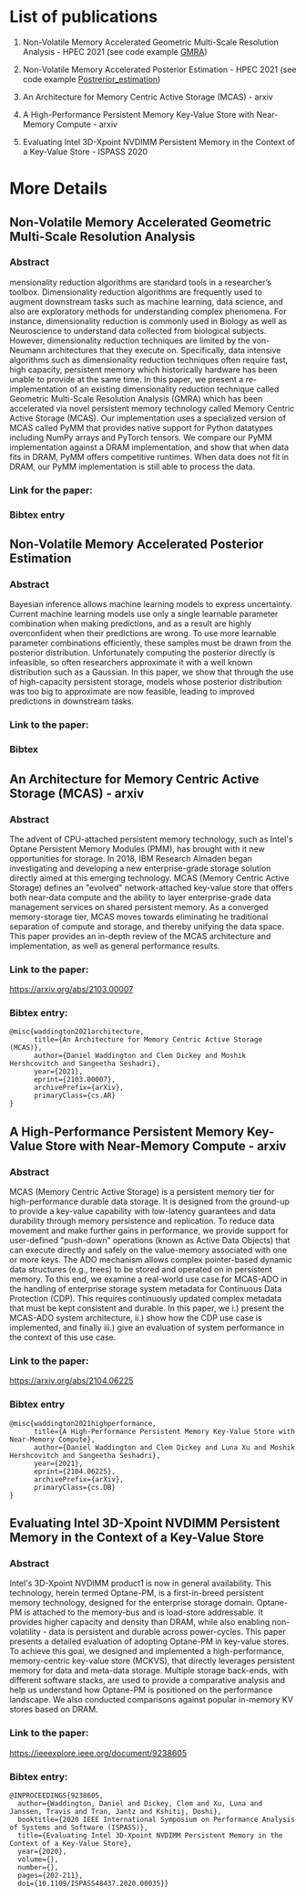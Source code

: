 # List of publications

1. Non-Volatile Memory Accelerated Geometric Multi-Scale Resolution Analysis - HPEC 2021 (see code example [GMRA](./code_examples/GMRA_HPEC2021))

2. Non-Volatile Memory Accelerated Posterior Estimation - HPEC 2021 (see code example [Postrerior_estimation](./code_examples/Posterior_estimation_HPEC2021))

3. An Architecture for Memory Centric Active Storage (MCAS) - arxiv

4. A High-Performance Persistent Memory Key-Value Store with Near-Memory Compute - arxiv

5. Evaluating Intel 3D-Xpoint NVDIMM Persistent Memory in the Context of a Key-Value Store - ISPASS 2020 
 

# More Details  


## Non-Volatile Memory Accelerated Geometric Multi-Scale Resolution Analysis
### Abstract
mensionality reduction algorithms are standard tools in a researcher’s toolbox. Dimensionality reduction algorithms are frequently used to augment downstream tasks such as machine learning, data science, and also are exploratory methods for understanding complex phenomena. For instance, dimensionality reduction is commonly used in Biology as well as Neuroscience to understand data collected from biological subjects. However, dimensionality reduction techniques are limited by the von-Neumann architectures that they execute on. Specifically, data intensive algorithms such as dimensionality
reduction techniques often require fast, high capacity, persistent memory which historically hardware has been unable to provide at the same time. In this paper, we present a re-implementation of an existing dimensionality reduction technique called Geometric Multi-Scale Resolution Analysis (GMRA) which has been accelerated via novel persistent memory technology called Memory Centric Active Storage (MCAS). Our implementation uses a specialized version of MCAS called PyMM that provides native support for Python datatypes including NumPy arrays and PyTorch tensors. We compare our PyMM implementation against a DRAM implementation, and show that when data fits in DRAM, PyMM offers competitive runtimes. When data does not fit in DRAM, our PyMM implementation is still able to process the data.

### Link for the paper: 

### Bibtex entry


## Non-Volatile Memory Accelerated Posterior Estimation
### Abstract

Bayesian inference allows machine learning models to express uncertainty. Current machine learning models use only a single learnable parameter combination when making predictions, and as a result are highly overconfident when their predictions are wrong. To use more learnable parameter combinations efficiently, these samples must be drawn from the posterior distribution. Unfortunately computing the posterior directly is infeasible, so often researchers approximate it with a well known distribution such as a Gaussian. In this paper, we show that through the use of high-capacity persistent storage, models whose posterior distribution was too big to approximate are now feasible, leading to improved predictions in downstream tasks.



### Link to the paper:

### Bibtex






## An Architecture for Memory Centric Active Storage (MCAS) - arxiv
### Abstract
The advent of CPU-attached persistent memory technology, such as Intel's Optane Persistent Memory Modules (PMM),
has brought with it new opportunities for storage. In 2018, IBM Research Almaden began investigating and developing
a new enterprise-grade storage solution directly aimed at this emerging technology.
MCAS (Memory Centric Active Storage) defines an "evolved" network-attached key-value store that offers both near-data compute and the ability to layer enterprise-grade data management services on shared persistent memory. As a converged memory-storage tier, MCAS moves towards eliminating he traditional separation of compute and storage, and thereby unifying the data space. This paper provides an in-depth review of the MCAS architecture
and implementation, as well as general performance
results.

### Link to the paper:
 https://arxiv.org/abs/2103.00007

### Bibtex entry:
```
@misc{waddington2021architecture,
      title={An Architecture for Memory Centric Active Storage (MCAS)}, 
      author={Daniel Waddington and Clem Dickey and Moshik Hershcovitch and Sangeetha Seshadri},
      year={2021},
      eprint={2103.00007},
      archivePrefix={arXiv},
      primaryClass={cs.AR}
}
```

## A High-Performance Persistent Memory Key-Value Store with Near-Memory Compute - arxiv

### Abstract

MCAS (Memory Centric Active Storage) is a persistent memory tier for high-performance durable data storage. It is designed from the ground-up to provide a key-value capability with low-latency guarantees and data durability through memory persistence and replication. To reduce data movement and make further gains in performance, we provide support for user-defined "push-down" operations (known as Active Data Objects) that can execute directly and safely on the value-memory associated with one or more keys. The ADO mechanism allows complex pointer-based dynamic data structures (e.g., trees) to be stored and operated on in persistent memory. To this end, we examine a real-world use case for MCAS-ADO in the handling of enterprise storage system metadata for Continuous Data Protection (CDP). This requires continuously updated complex metadata that must be kept consistent and durable.
In this paper, we i.) present the MCAS-ADO system architecture, ii.) show how the CDP use case is implemented, and finally iii.) give an evaluation of system performance in the context of this use case.

### Link to the paper: 
https://arxiv.org/abs/2104.06225

### Bibtex entry
```
@misc{waddington2021highperformance,
      title={A High-Performance Persistent Memory Key-Value Store with Near-Memory Compute}, 
      author={Daniel Waddington and Clem Dickey and Luna Xu and Moshik Hershcovitch and Sangeetha Seshadri},
      year={2021},
      eprint={2104.06225},
      archivePrefix={arXiv},
      primaryClass={cs.DB}
}
```

## Evaluating Intel 3D-Xpoint NVDIMM Persistent Memory in the Context of a Key-Value Store 
### Abstract
Intel's 3D-Xpoint NVDIMM product1 is now in general availability. This technology, herein termed Optane-PM, is a first-in-breed persistent memory technology, designed for the enterprise storage domain. Optane-PM is attached to the memory-bus and is load-store addressable. It provides higher capacity and density than DRAM, while also enabling non-volatility - data is persistent and durable across power-cycles. This paper presents a detailed evaluation of adopting Optane-PM in key-value stores. To achieve this goal, we designed and implemented a high-performance, memory-centric key-value store (MCKVS), that directly leverages persistent memory for data and meta-data storage. Multiple storage back-ends, with different software stacks, are used to provide a comparative analysis and help us understand how Optane-PM is positioned on the performance landscape. We also conducted comparisons against popular in-memory KV stores based on DRAM.

### Link to the paper: 
https://ieeexplore.ieee.org/document/9238605

### Bibtex entry:
```
@INPROCEEDINGS{9238605,
  author={Waddington, Daniel and Dickey, Clem and Xu, Luna and Janssen, Travis and Tran, Jantz and Kshitij, Doshi},
  booktitle={2020 IEEE International Symposium on Performance Analysis of Systems and Software (ISPASS)}, 
  title={Evaluating Intel 3D-Xpoint NVDIMM Persistent Memory in the Context of a Key-Value Store}, 
  year={2020},
  volume={},
  number={},
  pages={202-211},
  doi={10.1109/ISPASS48437.2020.00035}}
```
